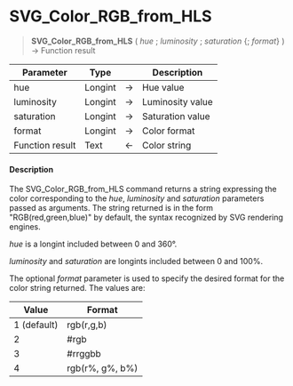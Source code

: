 # SVG_Color_RGB_from_HLS

>**SVG_Color_RGB_from_HLS** ( *hue* ; *luminosity* ; *saturation* {; *format*} )  -> Function result

| Parameter | Type |  | Description |
| --- | --- | --- | --- |
| hue | Longint | &#8594; | Hue value |
| luminosity | Longint | &#8594; | Luminosity value |
| saturation | Longint | &#8594; | Saturation value |
| format | Longint | &#8594; | Color format |
| Function result | Text | &#8592; | Color string |



#### Description 

The SVG\_Color\_RGB\_from\_HLS command returns a string expressing the color corresponding to the *hue*, *luminosity* and *saturation* parameters passed as arguments. The string returned is in the form "RGB(red,green,blue)" by default, the syntax recognized by SVG rendering engines.

*hue* is a longint included between 0 and 360°. 

*luminosity* and *saturation* are longints included between 0 and 100%.

The optional *format* parameter is used to specify the desired format for the color string returned. The values are:  

| **Value**   | **Format**      |
| ----------- | --------------- |
| 1 (default) | rgb(r,g,b)      |
| 2           | #rgb            |
| 3           | #rrggbb         |
| 4           | rgb(r%, g%, b%) |
